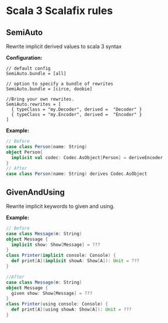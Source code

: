 # Scala 3 Scalafix rules

## SemiAuto

Rewrite implicit derived values to scala 3 syntax

**Configuration:**

```hocon
// default config
SemiAuto.bundle = [all]

// option to specify a bundle of rewrites
SemiAuto.bundle = [circe, doobie]

//Bring your own rewrites.
SemiAuto.rewrites = [
  { typeClass = "my.Decoder", derived =  "Decoder" }
  { typeClass = "my.Encoder", derived =  "Encoder" }
]
```

**Example:**

```scala
// Before
case class Person(name: String)
object Person{
  implicit val codec: Codec.AsObject[Person] = deriveEncoder
}
// After
case class Person(name: String) derives Codec.AsObject
```

## GivenAndUsing

Rewrite implicit keywords to given and using.

**Example:**
```scala
// Before
case class Message(m: String)
object Message {
  implicit show: Show[Message] = ???
}
class Printer(implicit console: Console) {
  def print[A](implicit showA: Show[A]): Unit = ???
}

//After
case class Message(m: String)
object Message {
  given show: Show[Message] = ???
}
class Printer(using console: Console) {
  def print[A](using showA: Show[A]): Unit = ???
}
```